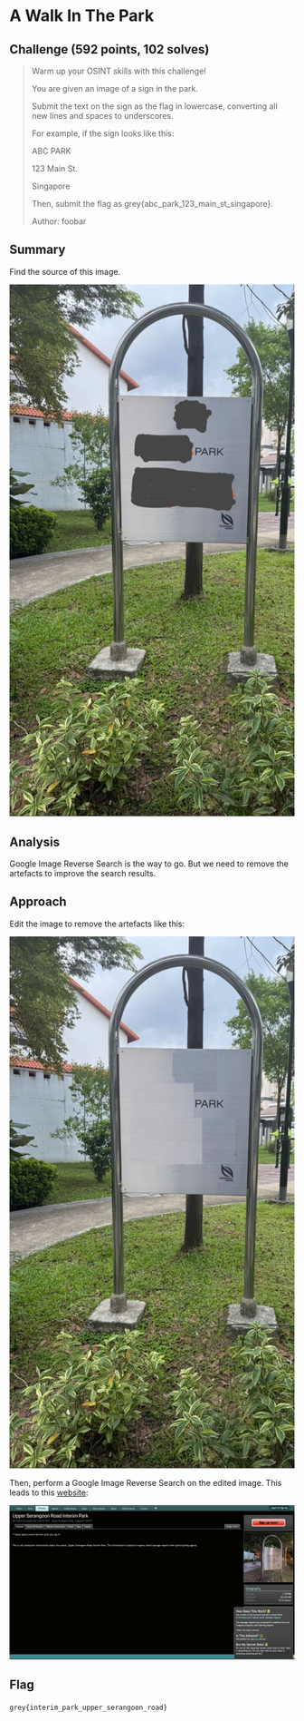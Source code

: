# A Walk In The Park

## Challenge (592 points, 102 solves)

> Warm up your OSINT skills with this challenge!
>
> You are given an image of a sign in the park.
>
> Submit the text on the sign as the flag in lowercase, converting all new lines and spaces to underscores.
>
> For example, if the sign looks like this:
>
> ABC PARK
>
> 123 Main St.
>
> Singapore
>
> Then, submit the flag as grey{abc_park_123_main_st_singapore}.
>
> Author: foobar

## Summary

Find the source of this image.

![A Walk In The Park](dist/a_walk_in_the_park.jpg)

## Analysis

Google Image Reverse Search is the way to go. But we need to remove the artefacts to improve the search results.

## Approach

Edit the image to remove the artefacts like this:

![Edited Image](a_walk_in_the_park_edited.jpg)

Then, perform a Google Image Reverse Search on the edited image. This leads to this [website](https://outgress.com/portals/upper-serangoon-road-interim-park.3640457/):

![website](website.png)

## Flag

`grey{interim_park_upper_serangoon_road}`
